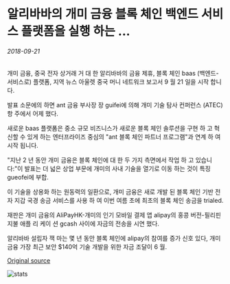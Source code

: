 # 알리바바의 개미 금융 블록 체인 백엔드 서비스 플랫폼을 실행 하는 ...

###### 2018-09-21

개미 금융, 중국 전자 상거래 거 대 한 알리바바의 금융 제휴, 블록 체인 baas (백엔드-서비스로) 플랫폼, 지역 뉴스 아울렛 중국 머니 네트워크 보고서 9 월 21 일을 시작 합니다.

발표 소문에의 하면 ant 금융 부사장 장 guifei에 의해 개미 기술 탐사 컨퍼런스 (ATEC) 항 주에서 어제 했다.

새로운 baas 플랫폼은 중소 규모 비즈니스가 새로운 블록 체인 솔루션을 구현 하 고 혁신할 수 있게 하는 엔터프라이즈 중심의 "ant 블록 체인 파트너 프로그램"과 연계 하 여 시작 됩니다.

"지난 2 년 동안 개미 금융은 블록 체인에 대 한 두 가지 측면에서 작업 하 고 있습니다:"이 발표는 더 넓은 상업 부문에 개미의 사내 기술을 열기로 이동 하는 것이 특징 gueofei에 부합.

이 기술을 상용화 하는 원동력의 일환으로, 개미 금융은 새로 개발 된 블록 체인 기반 전자 지갑 국경 송금 서비스를 사용 하 여 이번 여름 초에 최초의 블록 체인 송금을 trialed.

재판은 개미 금융의 AliPayHK-개미의 인기 모바일 결제 앱 alipay의 홍콩 버전-필리핀 지불 애플 리 케이 션 gcash 사이에 자금의 전송을 시연 했다.

알리바바 설립자 잭 마는 몇 년 동안 블록 체인에 alipay의 참여를 증가 신호 있다, 개미 금융 가장 최근 보안 $140억 기술 개발을 위한 자금 조달이 6 월.

[Original source](https://cointelegraph.com/news/alibabas-ant-financial-to-launch-blockchain-backend-as-a-service-platform)

![stats](https://c.statcounter.com/11760860/0/a89fa40b/1/ "stats")
